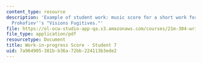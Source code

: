 ```yaml
---
content_type: resource
description: 'Example of student work: music score for a short work for piano imitating
  Prokofiev''s "Visions Fugitives."'
file: https://ol-ocw-studio-app-qa.s3.amazonaws.com/courses/21m-304-writing-in-tonal-forms-ii-spring-2009/7a964905381bb36a72bb224113b3ede2_MIT21M_304s09_sw07.pdf
file_type: application/pdf
resourcetype: Document
title: Work-in-progress Score - Student 7
uid: 7a964905-381b-b36a-72bb-224113b3ede2
---
```

